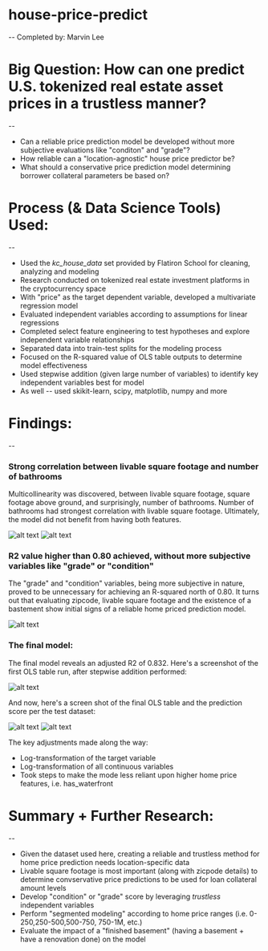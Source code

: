 # house-price-predict
--
Completed by: Marvin Lee

# Big Question: How can one predict U.S. tokenized real estate asset prices in a trustless manner?
--

<ul>
    <li>Can a reliable price prediction model be developed without more subjective evaluations like "conditon" and "grade"?</li>
    <li>How reliable can a "location-agnostic" house price predictor be?</li>
    <li>What should a conservative price prediction model determining borrower collateral parameters be based on?</li>
</ul>


# Process (& Data Science Tools) Used:
--

<ul>
    <li>Used the <i>kc_house_data</i> set provided by Flatiron School for cleaning, analyzing and modeling</li>
    <li>Research conducted on tokenized real estate investment platforms in the cryptocurrency space</li>
    <li>With "price" as the target dependent variable, developed a multivariate regression model</li>
    <li>Evaluated independent variables according to assumptions for linear regressions</li>
    <li>Completed select feature engineering to test hypotheses and explore independent variable relationships</li>
    <li>Separated data into train-test splits for the modeling process</li>
    <li>Focused on the R-squared value of OLS table outputs to determine model effectiveness</li>
    <li>Used stepwise addition (given large number of variables) to identify key independent variables best for model</li>
    <li>As well -- used skikit-learn, scipy, matplotlib, numpy and more</li>
</ul>


# Findings:
--

### Strong correlation between livable square footage and number of bathrooms

Multicollinearity was discovered, between livable square footage, square footage above ground, and surprisingly, number of bathrooms. Number of bathrooms had strongest correlation with livable square footage. Ultimately, the model did not benefit from having both features.

![alt text]([site] "Initial Heatmap")
![alt text]([site] "Bathrooms-SqftLiving Correlation")


### R2 value higher than 0.80 achieved, without more subjective variables like "grade" or "condition"

The "grade" and "condition" variables, being more subjective in nature, proved to be unnecessary for achieving an R-squared north of 0.80. It turns out that evaluating zipcode, livable square footage and the existence of a bastement show initial signs of a reliable home priced prediction model.

![alt text]([site] "First Model (Before normalization")


### The final model:

The final model reveals an adjusted R2 of 0.832. Here's a screenshot of the first OLS table run, after stepwise addition performed:

![alt text]([site] "First Model: After Target Variable Log-Transformation")

And now, here's a screen shot of the final OLS table and the prediction score per the test dataset:

![alt text]([site] "Final Model: After Target Variable Log-Transformation")
![alt text]([site] "Prediction Accuracy: Test Dataset")

The key adjustments made along the way:

<ul>
    <li>Log-transformation of the target variable</li>
    <li>Log-transformation of all continuous variables</li>
    <li>Took steps to make the mode less reliant upon higher home price features, i.e. has_waterfront</li>
</ul>



# Summary + Further Research:
--

<ul>
    <li>Given the dataset used here, creating a reliable and trustless method for home price prediction needs location-specific data</li>
    <li>Livable square footage is most important (along with zicpode details) to determine convservative price predictions to be used for loan collateral amount levels</li>
    <li>Develop "condition" or "grade" score by leveraging <i>trustless</i> independent variables</li>
    <li>Perform "segmented modeling" according to home price ranges (i.e. 0-250,250-500,500-750, 750-1M, etc.)</li>
    <li>Evaluate the impact of a "finished basement" (having a basement + have a renovation done) on the model</li>
</ul>